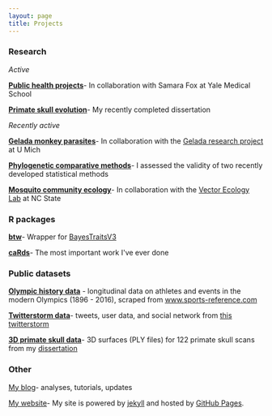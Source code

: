 ```yaml
---
layout: page
title: Projects
---
```


### Research

*Active*

[**Public health projects**](/projects/public_health/)- In collaboration with Samara Fox at Yale Medical School

[**Primate skull evolution**](/projects/skull)- My recently completed dissertation

*Recently active* 

[**Gelada monkey parasites**](/projects/gelada)- In collaboration with the <a target="_blank" href="https://sites.lsa.umich.edu/gelada/">Gelada research project</a> at U Mich

[**Phylogenetic comparative methods**](/projects/pcm)- I assessed the validity of two recently developed statistical methods 

[**Mosquito community ecology**](/projects/mosquito)- In collaboration with the [Vector Ecology Lab](http://vectorecology.org/) at NC State

### R packages

[**btw**](/projects/btw)- Wrapper for <a target="_blank" href="http://www.evolution.rdg.ac.uk/BayesTraits.html">BayesTraitsV3</a>

[**caRds**](/projects/caRds)- The most important work I've ever done

### Public datasets

[**Olympic history data**](https://www.kaggle.com/heesoo37/120-years-of-olympic-history-athletes-and-results) - longitudinal data on athletes and events in the modern Olympics (1896 - 2016), scraped from www.sports-reference.com

[**Twitterstorm data**](https://figshare.com/articles/Twitterstorm_data_the_Katie_Hinde_Target_t-shirt_saga_2017-06-11/6096986)- tweets, user data, and social network from [this twitterstorm](https://rgriff23.github.io/2017/06/29/Katie-Hinde-Twitterstorm.html)

[**3D primate skull data**](https://figshare.com/articles/3D_surfaces_of_primate_skulls_from_my_dissertation_Macroevolution_of_primate_skull_shape_combining_geometric_morphometrics_and_phylogenetic_comparative_methods_/5971231/1)- 3D surfaces (PLY files) for 122 primate skull scans from my [dissertation](/projects/skull)

### Other

[My blog](/index)- analyses, tutorials, updates 

<a target="_blank" href="https://github.com/rgriff23/rgriff23.github.io">My website</a>- My site is powered by <a target="_blank" href="https://jekyllrb.com/">jekyll</a> and hosted by <a target="_blank" href="https://pages.github.com/">GitHub Pages</a>. 

